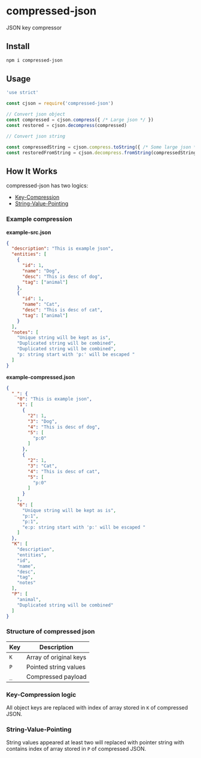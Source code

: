 # compressed-json

JSON key compressor

## Install

```bash
npm i compressed-json
```

## Usage

```js
'use strict'

const cjson = require('compressed-json')

// Convert json object
const compressed = cjson.compress({ /* Large json */ })
const restored = cjson.decompress(compressed)

// Convert json string

const compressedString = cjson.compress.toString({ /* Some large json */ })
const restoredFromString = cjson.decompress.fromString(compressedString)

```

## How It Works

compressed-json has two logics:

* [Key-Compression](#key-compression-logic)
* [String-Value-Pointing](#string-value-pointing-logic)

### Example compression

**example-src.json**

```json
{
  "description": "This is example json",
  "entities": [
    {
      "id": 1,
      "name": "Dog",
      "desc": "This is desc of dog",
      "tag": ["animal"]
    },
    {
      "id": 1,
      "name": "Cat",
      "desc": "This is desc of cat",
      "tag": ["animal"]
    }
  ],
  "notes": [
    "Unique string will be kept as is",
    "Duplicated string will be combined",
    "Duplicated string will be combined",
    "p: string start with 'p:' will be escaped "
  ]
}

```

**example-compressed.json**

```json
{
  "_": {
    "0": "This is example json",
    "1": [
      {
        "2": 1,
        "3": "Dog",
        "4": "This is desc of dog",
        "5": [
          "p:0"
        ]
      },
      {
        "2": 1,
        "3": "Cat",
        "4": "This is desc of cat",
        "5": [
          "p:0"
        ]
      }
    ],
    "6": [
      "Unique string will be kept as is",
      "p:1",
      "p:1",
      "e:p: string start with 'p:' will be escaped "
    ]
  },
  "K": [
    "description",
    "entities",
    "id",
    "name",
    "desc",
    "tag",
    "notes"
  ],
  "P": [
    "animal",
    "Duplicated string will be combined"
  ]
}
```

### Structure of compressed json

| Key | Description |
| --- | ----------- |
| `K` | Array of original keys |
| `P` | Pointed string values |
| `_` | Compressed payload |


<a name="key-compression-logic"/>

### Key-Compression logic

All object keys are replaced with index of array stored in `K` of compressed JSON.

<a name="string-value-pointing-logic" />

### String-Value-Pointing

String values appeared at least two will replaced with pointer string with contains index of array stored in `P` of compressed JSON.
